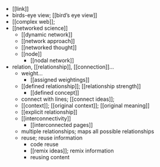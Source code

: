 - [[link]]
- birds-eye view; [[bird’s eye view]]
- [[complex web]];
- [[networked science]]
    - [[dynamic network]]
    - [[network approach]]
    - [[networked thought]]
    - [[node]]
        - [[nodal network]]
- relation, [[relationship]], [[connection]]...
    - weight...
        - [[assigned weightings]]
    - [[defined relationship]]; [[relationship strength]]
        - [[defined concept]]
    - connect with lines; [[connect ideas]];
    - [[context]]; [[original context]]; [[original meaning]]
    - [[explicit relationship]]
    - [[interconnectivity]]
        - [[interconnected pages]]
    - multiple relationships; maps all possible relationships
    - reuse; reuse information
        - code reuse
        - [[remix ideas]]; remix information
        - reusing content
